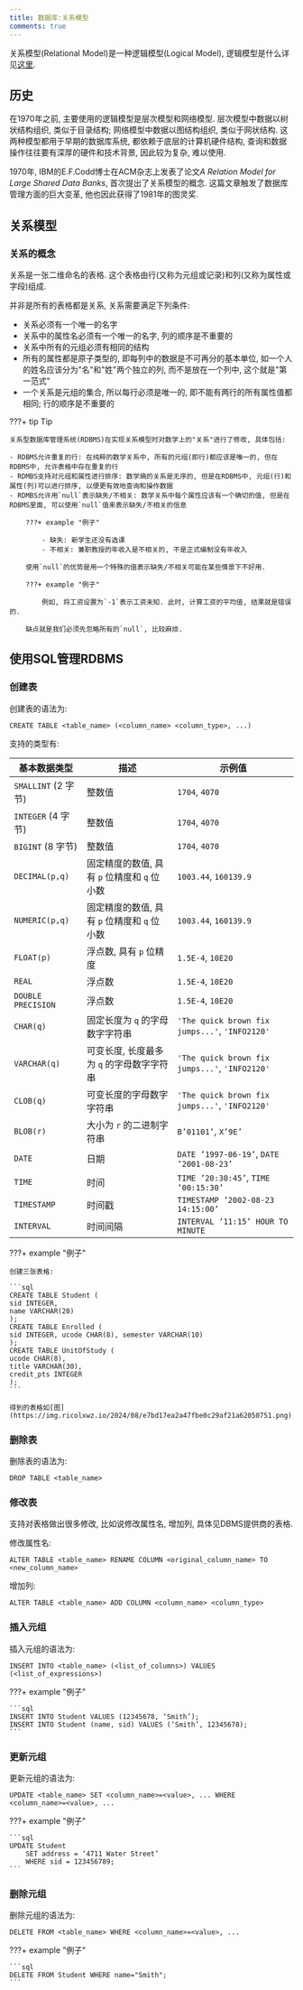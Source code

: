 ```yaml
---
title: 数据库:关系模型
comments: true
---
```


关系模型(Relational Model)是一种逻辑模型(Logical Model), 逻辑模型是什么详见[这里](/数据库/数据模型/#两类数据模型).

## 历史

在1970年之前, 主要使用的逻辑模型是层次模型和网络模型. 层次模型中数据以树状结构组织, 类似于目录结构; 网络模型中数据以图结构组织, 类似于网状结构. 这两种模型都用于早期的数据库系统, 都依赖于底层的计算机硬件结构, 查询和数据操作往往要有深厚的硬件和技术背景, 因此较为复杂, 难以使用.

1970年, IBM的E.F.Codd博士在ACM杂志上发表了论文*A Relation Model for Large Shared Data Banks*, 首次提出了关系模型的概念. 这篇文章触发了数据库管理方面的巨大变革, 他也因此获得了1981年的图灵奖.

## 关系模型

### 关系的概念

关系是一张二维命名的表格. 这个表格由行(又称为元组或记录)和列(又称为属性或字段)组成. 

并非是所有的表格都是关系, 关系需要满足下列条件:

- 关系必须有一个唯一的名字
- 关系中的属性名必须有一个唯一的名字, 列的顺序是不重要的
- 关系中所有的元组必须有相同的结构 
- 所有的属性都是原子类型的, 即每列中的数据是不可再分的基本单位, 如一个人的姓名应该分为"名"和"姓"两个独立的列, 而不是放在一个列中, 这个就是"第一范式"
- 一个关系是元组的集合, 所以每行必须是唯一的, 即不能有两行的所有属性值都相同; 行的顺序是不重要的

???+ tip Tip

    关系型数据库管理系统(RDBMS)在实现关系模型时对数学上的"关系"进行了修改, 具体包括:

    - RDBMS允许重复的行: 在纯粹的数学关系中, 所有的元组(即行)都应该是唯一的, 但在RDBMS中, 允许表格中存在重复的行
    - RDMBS支持对元组和属性进行排序: 数学熵的关系是无序的, 但是在RDBMS中, 元组(行)和属性(列)可以进行排序, 以便更有效地查询和操作数据
    - RDMBS允许用`null`表示缺失/不相关: 数学关系中每个属性应该有一个确切的值, 但是在RDBMS里面, 可以使用`null`值来表示缺失/不相关的信息

        ???+ example "例子"

            - 缺失: 新学生还没有选课
            - 不相关: 兼职教授的年收入是不相关的, 不是正式编制没有年收入
        
        使用`null`的优势是用一个特殊的值表示缺失/不相关可能在某些情景下不好用.

        ???+ example "例子"

            例如, 将工资设置为`-1`表示工资未知. 此时, 计算工资的平均值, 结果就是错误的.

        缺点就是我们必须先忽略所有的`null`, 比较麻烦.

## 使用SQL管理RDBMS

### 创建表

创建表的语法为:

```
CREATE TABLE <table_name> (<column_name> <column_type>, ...)
```

支持的类型有:

| 基本数据类型            | 描述                                                | 示例值                                               |
|-------------------------|-----------------------------------------------------|------------------------------------------------------|
| `SMALLINT` (2 字节)      | 整数值                                              | `1704`, `4070`                                        |
| `INTEGER` (4 字节)       | 整数值                                              | `1704`, `4070`                                        |
| `BIGINT` (8 字节)        | 整数值                                              | `1704`, `4070`                                        |
| `DECIMAL(p,q)`           | 固定精度的数值, 具有 `p` 位精度和 `q` 位小数        | `1003.44`, `160139.9`                                 |
| `NUMERIC(p,q)`           | 固定精度的数值, 具有 `p` 位精度和 `q` 位小数        | `1003.44`, `160139.9`                                 |
| `FLOAT(p)`               | 浮点数, 具有 `p` 位精度                             | `1.5E-4`, `10E20`                                     |
| `REAL`                   | 浮点数                                              | `1.5E-4`, `10E20`                                     |
| `DOUBLE PRECISION`       | 浮点数                                              | `1.5E-4`, `10E20`                                     |
| `CHAR(q)`                | 固定长度为 `q` 的字母数字字符串                     | `'The quick brown fix jumps...'`, `'INFO2120'`        |
| `VARCHAR(q)`             | 可变长度, 长度最多为 `q` 的字母数字字符串           | `'The quick brown fix jumps...'`, `'INFO2120'`        |
| `CLOB(q)`                | 可变长度的字母数字字符串                            | `'The quick brown fix jumps...'`, `'INFO2120'`        |
| `BLOB(r)`                | 大小为 `r` 的二进制字符串                           | `B’01101’`, `X’9E’`                                   |
| `DATE`                   | 日期                                                | `DATE ’1997-06-19’`, `DATE ’2001-08-23’`              |
| `TIME`                   | 时间                                                | `TIME ’20:30:45’`, `TIME ’00:15:30’`                  |
| `TIMESTAMP`              | 时间戳                                              | `TIMESTAMP ’2002-08-23 14:15:00’`                     |
| `INTERVAL`               | 时间间隔                                            | `INTERVAL ’11:15’ HOUR TO MINUTE`                     |

???+ example "例子"

    创建三张表格:

    ```sql
    CREATE TABLE Student (
    sid INTEGER,
    name VARCHAR(20)
    );
    CREATE TABLE Enrolled (
    sid INTEGER, ucode CHAR(8), semester VARCHAR(10)
    );
    CREATE TABLE UnitOfStudy (
    ucode CHAR(8),
    title VARCHAR(30),
    credit_pts INTEGER
    );
    ```

    得到的表格如[图](https://img.ricolxwz.io/2024/08/e7bd17ea2a47fbe0c29af21a62050751.png).

### 删除表

删除表的语法为:

```
DROP TABLE <table_name>
```

### 修改表

支持对表格做出很多修改, 比如说修改属性名, 增加列, 具体见DBMS提供商的表格. 

修改属性名:

```
ALTER TABLE <table_name> RENAME COLUMN <original_column_name> TO <new_column_name>
```

增加列:

```
ALTER TABLE <table_name> ADD COLUMN <column_name> <column_type>
```

### 插入元组

插入元组的语法为:

```
INSERT INTO <table_name> (<list_of_columns>) VALUES (<list_of_expressions>)
```

???+ example "例子"

    ```sql
    INSERT INTO Student VALUES (12345678, ‘Smith’);
    INSERT INTO Student (name, sid) VALUES (‘Smith’, 12345678);
    ```

### 更新元组

更新元组的语法为:

```
UPDATE <table_name> SET <column_name>=<value>, ... WHERE <column_name>=<value>, ...
```

???+ example "例子"

    ```sql
    UPDATE Student
        SET address = ‘4711 Water Street’
        WHERE sid = 123456789;
    ```

### 删除元组

删除元组的语法为:

```
DELETE FROM <table_name> WHERE <column_name>=<value>, ...
```

???+ example "例子"

    ```sql
    DELETE FROM Student WHERE name="Smith";
    ```
